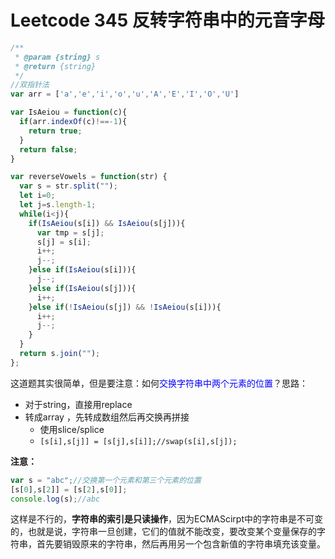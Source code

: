 
# Leetcode 345 反转字符串中的元音字母

```js
/**
 * @param {string} s
 * @return {string}
 */
//双指针法
var arr = ['a','e','i','o','u','A','E','I','O','U']

var IsAeiou = function(c){
  if(arr.indexOf(c)!==-1){
    return true;
  }
  return false;
}

var reverseVowels = function(str) {
  var s = str.split("");
  let i=0;
  let j=s.length-1;
  while(i<j){
    if(IsAeiou(s[i]) && IsAeiou(s[j])){
      var tmp = s[j];
      s[j] = s[i];
      i++;
      j--;
    }else if(IsAeiou(s[i])){
      j--;
    }else if(IsAeiou(s[j])){
      i++;
    }else if(!IsAeiou(s[j]) && !IsAeiou(s[i])){
      i++;
      j--;
    }
  }
  return s.join("");
};
```

这道题其实很简单，但是要注意：如何<font color="blue">交换字符串中两个元素的位置</font>？思路：

* 对于string，直接用replace
* 转成array ，先转成数组然后再交换再拼接
  * 使用slice/splice
  * `[s[i],s[j]] = [s[j],s[i]];//swap(s[i],s[j]);`

**注意：**
```js
var s = "abc";//交换第一个元素和第三个元素的位置
[s[0],s[2]] = [s[2],s[0]];
console.log(s);//abc
```

这样是不行的，**字符串的索引是只读操作**，因为ECMAScirpt中的字符串是不可变的，也就是说，字符串一旦创建，它们的值就不能改变，要改变某个变量保存的字符串，首先要销毁原来的字符串，然后再用另一个包含新值的字符串填充该变量。